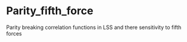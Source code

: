 # Parity_fifth_force
Parity breaking correlation functions in LSS and there sensitivity to fifth forces 
